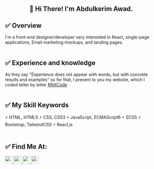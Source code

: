 <h2 align="center">👋 Hi There! I'm Abdulkerim Awad.</h2>  

<h2>✅ Overview</h2>
I'm a front-end designer/developer very interested in React, single-page applications, Email marketing mockups, and landing pages.
<br/>
<br/>

<h2>✅ Experience and knowledge</h2>
 As they say "Experience does not appear with words, but with concrete results and examples" so for that, I present to you my website, which I coded letter by letter <a href='https://rnxcode.com'><span>RNX</span>Code</a>
 <br/>
 <br/>

<h2>✅ My Skill Keywords</h2>
⚡ HTML, HTML5
⚡ CSS, CSS3
⚡ JavaScript, ECMAScript6
⚡ SCSS
⚡ Bootstrap, TailwindCSS
⚡ React.js
<br/>
<br/>

<h2>✅ Find Me At:</h2>
<div>
    <a href="https://www.linkedin.com/in/abdulkerim-awad-92652321a/">
        <img src="https://img.shields.io/badge/linkedin-%230077B5.svg?&style=for-the-badge&logo=linkedin&logoColor=white" height=25>
    </a>
 
  <a href="https://stackoverflow.com/users/14137474/abdulkerim">
        <img src="https://img.shields.io/badge/Stack_Overflow-FE7A16?style=for-the-badge&logo=stack-overflow&logoColor=white" height=25>
    </a>
 <a href="https://codepen.io/abdulkarim-awad">
        <img src="https://img.shields.io/badge/Codepen-000000?style=for-the-badge&logo=codepen&logoColor=white" height=25>
    </a>
    <a href="https://www.codewars.com/users/AbdulkerimAwad">
        <img src="https://img.shields.io/badge/Codewars-B1361E?style=for-the-badge&logo=Codewars&logoColor=white" height=25>
    </a>
    
</div>
